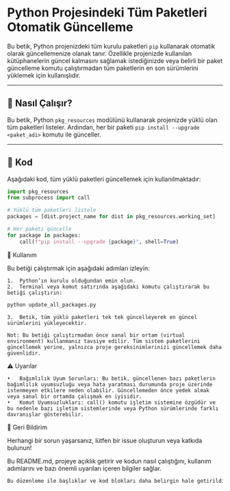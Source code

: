# Python Projesindeki Tüm Paketleri Otomatik Güncelleme

Bu betik, Python projenizdeki tüm kurulu paketleri `pip` kullanarak otomatik olarak güncellemenize olanak tanır. Özellikle projenizde kullanılan kütüphanelerin güncel kalmasını sağlamak istediğinizde veya belirli bir paket güncelleme komutu çalıştırmadan tüm paketlerin en son sürümlerini yüklemek için kullanışlıdır.

---

## 📌 Nasıl Çalışır?

Bu betik, Python `pkg_resources` modülünü kullanarak projenizde yüklü olan tüm paketleri listeler. Ardından, her bir paketi `pip install --upgrade <paket_adi>` komutu ile günceller.

---

## 📜 Kod

Aşağıdaki kod, tüm yüklü paketleri güncellemek için kullanılmaktadır:

```python
import pkg_resources
from subprocess import call

# Yüklü tüm paketleri listele
packages = [dist.project_name for dist in pkg_resources.working_set]

# Her paketi güncelle
for package in packages:
    call(f"pip install --upgrade {package}", shell=True)
```

🚀 Kullanım

Bu betiği çalıştırmak için aşağıdaki adımları izleyin:

	1.	Python’ın kurulu olduğundan emin olun.
	2.	Terminal veya komut satırında aşağıdaki komutu çalıştırarak bu betiği çalıştırın:

```bash
python update_all_packages.py
```
	3.	Betik, tüm yüklü paketleri tek tek güncelleyerek en güncel sürümlerini yükleyecektir.

	Not: Bu betiği çalıştırmadan önce sanal bir ortam (virtual environment) kullanmanız tavsiye edilir. Tüm sistem paketlerini güncellemek yerine, yalnızca proje gereksinimlerinizi güncellemek daha güvenlidir.

⚠️ Uyarılar

	•	Bağımlılık Uyum Sorunları: Bu betik, güncellenen bazı paketlerin bağımlılık uyumsuzluğu veya hata yaratması durumunda proje üzerinde istenmeyen etkilere neden olabilir. Güncellemeden önce yedek almak veya sanal bir ortamda çalışmak en iyisidir.
	•	Komut Uyumsuzlukları: call() komutu işletim sistemine özgüdür ve bu nedenle bazı işletim sistemlerinde veya Python sürümlerinde farklı davranışlar gösterebilir.

💬 Geri Bildirim

Herhangi bir sorun yaşarsanız, lütfen bir issue oluşturun veya katkıda bulunun!

Bu README.md, projeye açıklık getirir ve kodun nasıl çalıştığını, kullanım adımlarını ve bazı önemli uyarıları içeren bilgiler sağlar.
```python
Bu düzenleme ile başlıklar ve kod blokları daha belirgin hale getirildi. Her bölüm arasına ayırıcı çizgiler eklendi ve simgelerle başlıklar dikkat çekici hale getirildi.
```
